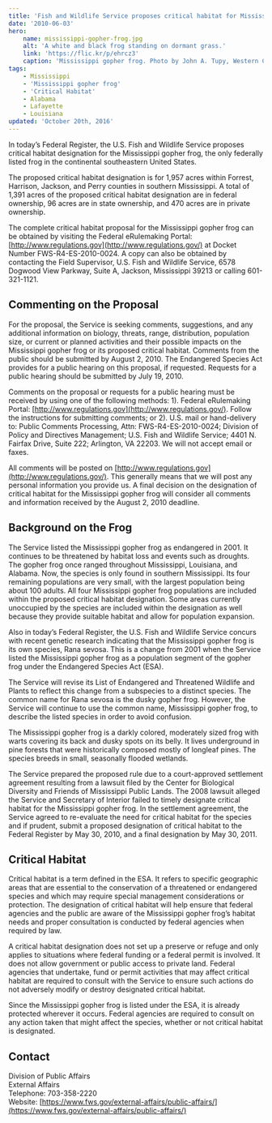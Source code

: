 ```yaml
---
title: 'Fish and Wildlife Service proposes critical habitat for Mississippi gopher frog'
date: '2010-06-03'
hero:
    name: mississippi-gopher-frog.jpg
    alt: 'A white and black frog standing on dormant grass.'
    link: 'https://flic.kr/p/ehrcz3'
    caption: 'Mississippi gopher frog. Photo by John A. Tupy, Western Carolina University.'
tags:
    - Mississippi
    - 'Mississippi gopher frog'
    - 'Critical Habitat'
    - Alabama
    - Lafayette
    - Louisiana
updated: 'October 20th, 2016'
---
```


In today’s Federal Register, the U.S. Fish and Wildlife Service proposes critical habitat designation for the Mississippi gopher frog, the only federally listed frog in the continental southeastern United States.

The proposed critical habitat designation is for 1,957 acres within Forrest, Harrison, Jackson, and Perry counties in southern Mississippi. A total of 1,391 acres of the proposed critical habitat designation are in federal ownership, 96 acres are in state ownership, and 470 acres are in private ownership.

The complete critical habitat proposal for the Mississippi gopher frog can be obtained by visiting the Federal eRulemaking Portal: [http://www.regulations.gov](http://www.regulations.gov/) at Docket Number FWS-R4-ES-2010-0024\. A copy can also be obtained by contacting the Field Supervisor, U.S. Fish and Wildlife Service, 6578 Dogwood View Parkway, Suite A, Jackson, Mississippi 39213 or calling 601-321-1121.

## Commenting on the Proposal

For the proposal, the Service is seeking comments, suggestions, and any additional information on biology, threats, range, distribution, population size, or current or planned activities and their possible impacts on the Mississippi gopher frog or its proposed critical habitat. Comments from the public should be submitted by August 2, 2010\. The Endangered Species Act provides for a public hearing on this proposal, if requested. Requests for a public hearing should be submitted by July 19, 2010.

Comments on the proposal or requests for a public hearing must be received by using one of the following methods: 1). Federal eRulemaking Portal: [http://www.regulations.gov](http://www.regulations.gov/). Follow the instructions for submitting comments; or 2). U.S. mail or hand-delivery to: Public Comments Processing, Attn: FWS-R4-ES-2010-0024; Division of Policy and Directives Management; U.S. Fish and Wildlife Service; 4401 N. Fairfax Drive, Suite 222; Arlington, VA 22203\. We will not accept email or faxes.

All comments will be posted on [http://www.regulations.gov](http://www.regulations.gov/). This generally means that we will post any personal information you provide us. A final decision on the designation of critical habitat for the Mississippi gopher frog will consider all comments and information received by the August 2, 2010 deadline.

## Background on the Frog

The Service listed the Mississippi gopher frog as endangered in 2001. It continues to be threatened by habitat loss and events such as droughts. The gopher frog once ranged throughout Mississippi, Louisiana, and Alabama. Now, the species is only found in southern Mississippi. Its four remaining populations are very small, with the largest population being about 100 adults. All four Mississippi gopher frog populations are included within the proposed critical habitat designation. Some areas currently unoccupied by the species are included within the designation as well because they provide suitable habitat and allow for population expansion.

Also in today’s Federal Register, the U.S. Fish and Wildlife Service concurs with recent genetic research indicating that the Mississippi gopher frog is its own species, Rana sevosa. This is a change from 2001 when the Service listed the Mississippi gopher frog as a population segment of the gopher frog under the Endangered Species Act (ESA).

The Service will revise its List of Endangered and Threatened Wildlife and Plants to reflect this change from a subspecies to a distinct species. The common name for Rana sevosa is the dusky gopher frog. However, the Service will continue to use the common name, Mississippi gopher frog, to describe the listed species in order to avoid confusion.

The Mississippi gopher frog is a darkly colored, moderately sized frog with warts covering its back and dusky spots on its belly. It lives underground in pine forests that were historically composed mostly of longleaf pines. The species breeds in small, seasonally flooded wetlands.

The Service prepared the proposed rule due to a court-approved settlement agreement resulting from a lawsuit filed by the Center for Biological Diversity and Friends of Mississippi Public Lands. The 2008 lawsuit alleged the Service and Secretary of Interior failed to timely designate critical habitat for the Mississippi gopher frog. In the settlement agreement, the Service agreed to re-evaluate the need for critical habitat for the species and if prudent, submit a proposed designation of critical habitat to the Federal Register by May 30, 2010, and a final designation by May 30, 2011.

## Critical Habitat

Critical habitat is a term defined in the ESA. It refers to specific geographic areas that are essential to the conservation of a threatened or endangered species and which may require special management considerations or protection. The designation of critical habitat will help ensure that federal agencies and the public are aware of the Mississippi gopher frog’s habitat needs and proper consultation is conducted by federal agencies when required by law.

A critical habitat designation does not set up a preserve or refuge and only applies to situations where federal funding or a federal permit is involved. It does not allow government or public access to private land. Federal agencies that undertake, fund or permit activities that may affect critical habitat are required to consult with the Service to ensure such actions do not adversely modify or destroy designated critical habitat.

Since the Mississippi gopher frog is listed under the ESA, it is already protected wherever it occurs. Federal agencies are required to consult on any action taken that might affect the species, whether or not critical habitat is designated.

## Contact

Division of Public Affairs  
External Affairs  
Telephone: 703-358-2220  
Website: [https://www.fws.gov/external-affairs/public-affairs/](https://www.fws.gov/external-affairs/public-affairs/)
